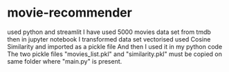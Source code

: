 # movie-recommender
used python and streamlit
I have used 5000 movies data set from tmdb 
then in jupyter notebook I transformed data set vectorised used Cosine Similarity and imported as a pickle file 
And then I used it in my python code 
The two pickle files "movies_list.pkl" and "similarity.pkl" must be copied on same folder where "main.py" is present.

